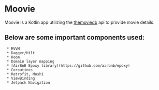 # Moovie
Moovie is a Kotlin app utilizing the [themoviedb](https://www.themoviedb.org/) api to provide movie details. 

## Below are some important components used:
     * MVVM
     * Dagger/Hilt 
     * Room
     * Domain layer mapping
     * [AirBnB Epoxy library](https://github.com/airbnb/epoxy)
     * Coroutines
     * Retrofit, Moshi
     * ViewBinding
     * Jetpack Navigation

